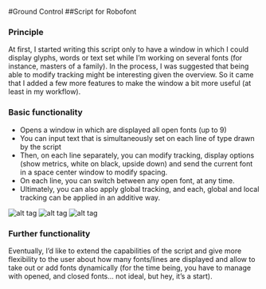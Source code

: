 #Ground Control
##Script for Robofont

### Principle
At first, I started writing this script only to have a window in which I could display glyphs, words or text set while I’m working on several fonts (for instance, masters of a family). In the process, I was suggested that being able to modify tracking might be interesting given the overview. So it came that I added a few more features to make the window a bit more useful (at least in my workflow). 

### Basic functionality
+ Opens a window in which are displayed all open fonts (up to 9)
+ You can input text that is simultaneously set on each line of type drawn by the script
+ Then, on each line separately, you can modify tracking, display options (show metrics, white on black, upside down) and send the current font in a space center window to modify spacing.
+ On each line, you can switch between any open font, at any time.
+ Ultimately, you can also apply global tracking, and each, global and local tracking can be applied in an additive way.

![alt tag](http://www.akalollip.com/images/github/Ground-Control-1.png)
![alt tag](http://www.akalollip.com/images/github/Ground-Control-2.png)
![alt tag](http://www.akalollip.com/images/github/Ground-Control-3.png)

### Further functionality
Eventually, I’d like to extend the capabilities of the script and give more flexibility to the user about how many fonts/lines are displayed and allow to take out or add fonts dynamically (for the time being, you have to manage with opened, and closed fonts… not ideal, but hey, it’s a start).
